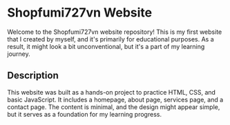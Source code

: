 # Shopfumi727vn Website

Welcome to the Shopfumi727vn website repository! This is my first website that I created by myself, and it's primarily for educational purposes. As a result, it might look a bit unconventional, but it's a part of my learning journey.

## Description

This website was built as a hands-on project to practice HTML, CSS, and basic JavaScript. It includes a homepage, about page, services page, and a contact page. The content is minimal, and the design might appear simple, but it serves as a foundation for my learning progress.
